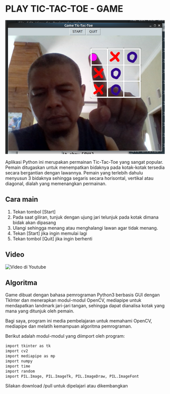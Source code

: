 # PLAY TIC-TAC-TOE - GAME


![Play-TicTacToe ScreenShoot](screenshot-play-tictactoe.png)

Aplikasi Python ini merupakan permainan Tic-Tac-Toe yang sangat popular. Pemain ditugaskan untuk menempatkan bidaknya pada kotak-kotak tersedia secara bergantian dengan lawannya. Pemain yang terlebih dahulu menyusun 3 bidaknya sehingga segaris secara horisontal, vertikal atau diagonal, dialah yang memenangkan permainan. 

## Cara main

1. Tekan tombol [Start]
2. Pada saat giliran, tunjuk dengan ujung jari telunjuk pada kotak dimana bidak akan dipasang
3. Ulangi sehingga menang atau menghalangi lawan agar tidak menang.
5. Tekan [Start] jika ingin memulai lagi
6. Tekan tombol [Quit] jika ingin berhenti

## Video

![Video di Youtube](https://www.youtube.com/watch?v=wYZDW0o26jA)

## Algoritma

Game dibuat dengan bahasa pemrograman Python3 berbasis GUI dengan TkInter dan menerapkan modul-modul OpenCV, mediapipe untuk mendapatkan landmark jari-jari tangan, sehingga dapat dianalisa kotak yang mana yang ditunjuk oleh pemain.

Bagi saya, program ini media pembelajaran untuk memahami OpenCV, mediapipe dan melatih kemampuan algoritma pemrograman.

Berikut adalah modul-modul yang diimport oleh program:

    import tkinter as tk
    import cv2
    import mediapipe as mp
    import numpy
    import time
    import random
    import PIL.Image, PIL.ImageTk, PIL.ImageDraw, PIL.ImageFont


Silakan download /pull untuk dipelajari atau dikembangkan

